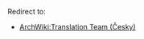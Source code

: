 Redirect to:

*   [ArchWiki:Translation Team (Česky)](/index.php/ArchWiki:Translation_Team_(%C4%8Cesky) "ArchWiki:Translation Team (Česky)")